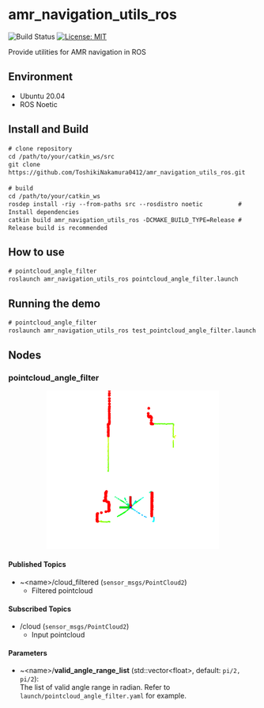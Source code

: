 # amr_navigation_utils_ros

![Build Status](https://github.com/ToshikiNakamura0412/amr_navigation_utils_ros/workflows/build/badge.svg)
[![License: MIT](https://img.shields.io/badge/License-MIT-yellow.svg)](https://opensource.org/licenses/MIT)

Provide utilities for AMR navigation in ROS

## Environment
- Ubuntu 20.04
- ROS Noetic

## Install and Build
```
# clone repository
cd /path/to/your/catkin_ws/src
git clone https://github.com/ToshikiNakamura0412/amr_navigation_utils_ros.git

# build
cd /path/to/your/catkin_ws
rosdep install -riy --from-paths src --rosdistro noetic          # Install dependencies
catkin build amr_navigation_utils_ros -DCMAKE_BUILD_TYPE=Release # Release build is recommended
```

## How to use
```
# pointcloud_angle_filter
roslaunch amr_navigation_utils_ros pointcloud_angle_filter.launch
```

## Running the demo
```
# pointcloud_angle_filter
roslaunch amr_navigation_utils_ros test_pointcloud_angle_filter.launch
```

## Nodes
### pointcloud_angle_filter
<p align="center">
  <img src="images/pointcloud_angle_filter.png" height="320px"/>
</p>

#### Published Topics
- ~\<name>/cloud_filtered (`sensor_msgs/PointCloud2`)
  - Filtered pointcloud

#### Subscribed Topics
- /cloud (`sensor_msgs/PointCloud2`)
  - Input pointcloud

#### Parameters
- ~\<name>/<b>valid_angle_range_list</b> (std::vector\<float>, default: `pi/2, pi/2`):<br>
  The list of valid angle range in radian. Refer to `launch/pointcloud_angle_filter.yaml` for example.
